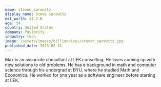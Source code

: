 ```yaml
---
name: steven_sarowitz
display_name: Steve Sarowitz
net_worth: $1.2 B
age: 54
country: United States
company: Paylocity
industry: tech
image: /assets/images/billionaires/steven_sarowitz.jpg
published_date: 2020-08-31
---
```

Max is an associate consultant at LEK consulting. He loves coming up with new solutions to old problems. He has a background in math and computer science through his undergrad at BYU, where he studied Math and Economics. He worked for one year as a software engineer before starting at LEK.
